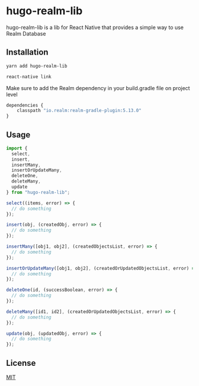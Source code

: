# hugo-realm-lib

hugo-realm-lib is a lib for React Native that provides a simple way to use Realm Database

## Installation

```bash
yarn add hugo-realm-lib

react-native link
```

Make sure to add the Realm dependency in your build.gradle file on project level

```javascript
dependencies {
    classpath "io.realm:realm-gradle-plugin:5.13.0"
}
```

## Usage

```javascript
import {
  select,
  insert,
  insertMany,
  insertOrUpdateMany,
  deleteOne,
  deleteMany,
  update
} from "hugo-realm-lib";

select((items, error) => {
  // do something
});

insert(obj, (createdObj, error) => {
  // do something
});

insertMany([obj1, obj2], (createdObjectsList, error) => {
  // do something
});

insertOrUpdateMany([obj1, obj2], (createdOrUpdatedObjectsList, error) => {
  // do something
});

deleteOne(id, (successBoolean, error) => {
  // do something
});

deleteMany([id1, id2], (createdOrUpdatedObjectsList, error) => {
  // do something
});

update(obj, (updatedObj, error) => {
  // do something
});
```

## License

[MIT](https://choosealicense.com/licenses/mit/)
